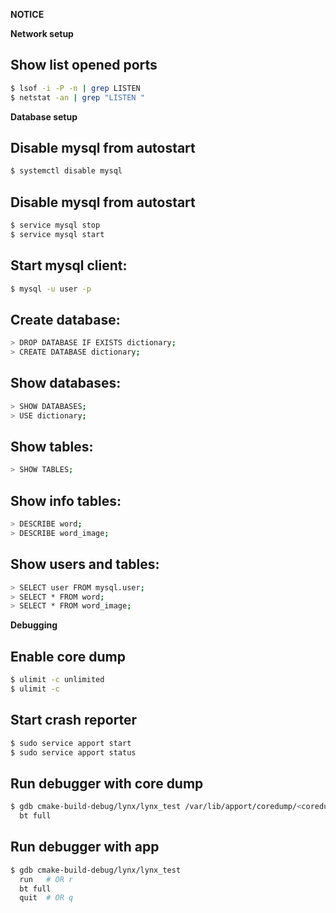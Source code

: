 **NOTICE**

**Network setup**
## Show list opened ports
```bash
$ lsof -i -P -n | grep LISTEN
$ netstat -an | grep "LISTEN "
```

**Database setup**
## Disable mysql from autostart
```bash
$ systemctl disable mysql
```
## Disable mysql from autostart
```bash
$ service mysql stop
$ service mysql start
```

## Start mysql client:
```bash
$ mysql -u user -p
```

## Create database:
```bash
> DROP DATABASE IF EXISTS dictionary;
> CREATE DATABASE dictionary;
```

## Show databases:
```bash
> SHOW DATABASES;
> USE dictionary;
```

## Show tables:
```bash
> SHOW TABLES;
```

## Show info tables:
```bash
> DESCRIBE word;
> DESCRIBE word_image;
```

## Show users and tables:
```bash
> SELECT user FROM mysql.user;
> SELECT * FROM word;
> SELECT * FROM word_image;
```

**Debugging**
## Enable core dump
```bash
$ ulimit -c unlimited
$ ulimit -c
```

## Start crash reporter
```bash
$ sudo service apport start
$ sudo service apport status
```

## Run debugger with core dump
```bash
$ gdb cmake-build-debug/lynx/lynx_test /var/lib/apport/coredump/<coredump_file>
  bt full
```

## Run debugger with app
```bash
$ gdb cmake-build-debug/lynx/lynx_test
  run   # OR r
  bt full
  quit  # OR q
```





